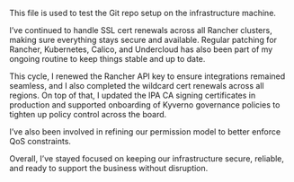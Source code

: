 This file is used to test the Git repo setup on the infrastructure machine.

I’ve continued to handle SSL cert renewals across all Rancher clusters, making sure everything stays secure and available. Regular patching for Rancher, Kubernetes, Calico, and Undercloud has also been part of my ongoing routine to keep things stable and up to date.

This cycle, I renewed the Rancher API key to ensure integrations remained seamless, and I also completed the wildcard cert renewals across all regions. On top of that, I updated the IPA CA signing certificates in production and supported onboarding of Kyverno governance policies to tighten up policy control across the board.

I’ve also been involved in refining our permission model to better enforce QoS constraints.

Overall, I’ve stayed focused on keeping our infrastructure secure, reliable, and ready to support the business without disruption.

